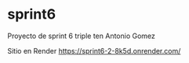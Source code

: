 # sprint6
Proyecto de sprint 6 triple ten Antonio Gomez

Sitio en Render
https://sprint6-2-8k5d.onrender.com/